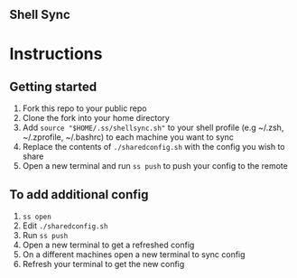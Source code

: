 ## Shell Sync

# Instructions

## Getting started

1. Fork this repo to your public repo
2. Clone the fork into your home directory
3. Add `source "$HOME/.ss/shellsync.sh"` to your shell profile (e.g ~/.zsh, ~/.zprofile, ~/.bashrc) to each machine you want to sync
4. Replace the contents of `./sharedconfig.sh` with the config you wish to share
5. Open a new terminal and run `ss push` to push your config to the remote

## To add additional config

1. `ss open`
2. Edit `./sharedconfig.sh`
3. Run `ss push`
4. Open a new terminal to get a refreshed config
5. On a different machines open a new terminal to sync config
6. Refresh your terminal to get the new config
